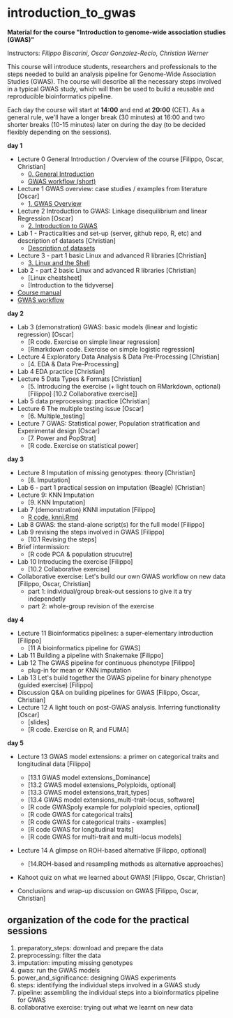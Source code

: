 # introduction_to_gwas

**Material for the course "Introduction to genome-wide association studies (GWAS)"**

Instructors: *Filippo Biscarini, Oscar Gonzalez-Recio, Christian Werner*

This course will introduce students, researchers and professionals to the steps needed to build an analysis pipeline for Genome-Wide Association Studies (GWAS). The course will describe all the necessary steps involved in a typical GWAS study, which will then be used to build a reusable and reproducible bioinformatics pipeline.

Each day the course will start at **14:00** and end at **20:00** (CET).
As a general rule, we'll have a longer break (30 minutes) at 16:00 and two shorter breaks (10-15 minutes) later on during the day (to be decided flexibly depending on the sessions). 

<!-- timetable: [here](https://docs.google.com/spreadsheets/d/1Cy8vBD6I_no8UPzYPU9bz7ASWyI3bc4Y9vcdr5S1TBw/edit#gid=0) -->

**day 1**

- Lecture 0	General Introduction / Overview of the course [Filippo, Oscar, Christian]
    - [0. General Introduction](slides/0_General_Introduction.pdf)
    - [GWAS workflow (short)](slides/GWAS_workflow_short.pdf)
- Lecture 1	GWAS overview: case studies / examples from literature [Oscar]
    - [1. GWAS Overview](slides/1_GWAS_overview.pdf)
- Lecture 2	Introduction to GWAS: Linkage disequilibrium and linear Regression [Oscar]
    - [2. Introduction to GWAS](slides/2_Introduction_to_GWAS.pdf)
- Lab 1 - Practicalities and set-up (server, github repo, R, etc) and description of datasets [Christian]
    - [Description of datasets](slides/Description_of_datasets.pdf)
- Lecture 3 - part 1 basic Linux and advanced R libraries [Christian]
    - [3. Linux and the Shell](slides/3_Linux_intro.pdf)
- Lab 2 - part 2 basic Linux and advanced R libraries [Christian]
    - [Linux cheatsheet]
    - [Introduction to the tidyverse]<!-- (slides/Tidyverse_Intro.html) -->
 - [Course manual](slides/gwasManual.pdf)
 - [GWAS workflow](slides/GWAS_Workflow.pdf)



**day 2**

- Lab 3 (demonstration) GWAS: basic models (linear and logistic regression) [Oscar]
    - [R code. Exercise on simple linear regression]
    - [Rmarkdown code. Exercise on simple logistic regression]
- Lecture 4 Exploratory Data Analysis & Data Pre-Processing [Christian]
    - [4. EDA & Data Pre-Processing]
- Lab 4 EDA practice [Christian]
- Lecture 5 Data Types & Formats [Christian]
    - [5. Introducing the exercise (+ light touch on RMarkdown, optional) [Filippo]
[10.2 Collaborative exercise]]
- Lab 5 data preprocessing: practice [Christian]
- Lecture 6 The multiple testing issue [Oscar]
    - [6. Multiple_testing]
- Lecture 7 GWAS: Statistical power, Population stratification and Experimental design [Oscar] 
    - [7. Power and PopStrat]
    - [R code. Exercise on statistical power]


**day 3**

- Lecture 8	Imputation of missing genotypes: theory [Christian]
    - [8. Imputation]
- Lab 6 - part 1 practical session on imputation (Beagle) [Christian]
- Lecture 9: KNN Imputation 
    - [9. KNN Imputation]
- Lab 7 (demonstration) KNNI imputation [Filippo]
    - [R code. knni.Rmd](3.imputation/knni.Rmd)
- Lab 8 GWAS: the stand-alone script(s) for the full model [Filippo]
- Lab 9 revising the steps involved in GWAS [Filippo]
    - [10.1 Revising the steps]
- Brief intermission:
    - [R code PCA & population strucutre]<!--(4.gwas/PCA_Screeplots.R) -->
- Lab 10 Introducing the exercise [Filippo]
    - [10.2 Collaborative exercise]
- Collaborative exercise: Let's build our own GWAS workflow on new data [Filippo, Oscar, Christian]
    - part 1: individual/group break-out sessions to give it a try independetly
    - part 2: whole-group revision of the exercise


**day 4**
- Lecture 11 Bioinformatics pipelines: a super-elementary introduction [Filippo]
    - [11 A bioinformatics pipeline for GWAS]
- Lab 11 Building a pipeline with Snakemake [Filippo]
- Lab 12 The GWAS pipeline for continuous phenotype [Filippo]
    - plug-in for mean or KNN imputation
- Lab 13 Let's build together the GWAS pipeline for binary phenotype (guided exercise) [Filippo]
- Discussion Q&A on building pipelines for GWAS [Filippo, Oscar, Christian]
- Lecture 12 A light touch on post-GWAS analysis. Inferring functionality [Oscar]
    - [slides]
    - [R code. Exercise on R, and FUMA]
    
**day 5**

- Lecture 13 GWAS model extensions: a primer on categorical traits and longitudinal data [Filippo]
    - [13.1 GWAS model extensions_Dominance]
    - [13.2 GWAS model extensions_Polyploids, optional]
    - [13.3 GWAS model extensions_trait_types]
    - [13.4 GWAS model extensions_multi-trait-locus, software]
    - [R code GWASpoly example for polyploid species, optional]
    - [R code GWAS for categorical traits]
    - [R code GWAS for categorical traits - examples]
    - [R code GWAS for longitudinal traits]
    - [R code GWAS for multi-trait and multi-locus models]

- Lecture 14 A glimpse on ROH-based alternative [Filippo, optional]
    - [14.ROH-based and resampling methods as alternative approaches]
- Kahoot quiz on what we learned about GWAS! [Filippo, Oscar, Christian]
- Conclusions and wrap-up discussion on GWAS [Filippo, Oscar, Christian]

## organization of the code for the practical sessions

1. preparatory_steps: download and prepare the data
2. preprocessing: filter the data
3. imputation: imputing missing genotypes
4. gwas: run the GWAS models
5. power_and_significance: designing GWAS experiments
6. steps: identifying the individual steps involved in a GWAS study
7. pipeline: assembling the individual steps into a bioinformatics pipeline for GWAS
8. collaborative exercise: trying out what we learnt on new data
